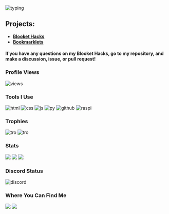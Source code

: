 ![typing](https://readme-typing-svg.herokuapp.com?font=cascade&color=EEEEEE&background=111111&center=true&vCenter=true&height=100&duration=2500&pause=500&lines=Heyo!;My+name+is+ZackiBoiz.;You+can+call+me+Zacki.;I+like+to+hack+games;Like...;Blooket!;Check+out+my+repositories!)

## Projects:
- **[Blooket Hacks](https://github.com/ZackiBoiz/Blooket-Hacks)**
- **[Bookmarklets](https://github.com/ZackiBoiz/Bookmarklets/)**
#### If you have any questions on my Blooket Hacks, go to my repository, and make a discussion, issue, or pull request!

### Profile Views
![views](https://komarev.com/ghpvc/?username=ZackiBoiz)

### Tools I Use
![html](https://img.shields.io/badge/-HTML5-E34F26?style=flat-square&logo=html5&logoColor=white)
![css](https://img.shields.io/badge/-CSS3-1572B6?style=flat-square&logo=css3)
![js](https://img.shields.io/badge/-JavaScript-black?style=flat-square&logo=javascript)
![py](https://img.shields.io/badge/-Python-black?style=flat-square&logo=Python)
![github](https://img.shields.io/badge/-GitHub-181717?style=flat-square&logo=github)
![raspi](https://img.shields.io/badge/-Raspberry%20Pi-C51A4A?style=flat-square&logo=Raspberry-Pi)

### Trophies
![tro](https://github-profile-trophy.vercel.app/?username=ZackiBoiz&theme=onedark)
![tro](https://github-trophies.vercel.app/?username=ZackiBoiz&rank=SECRET&theme=onedark)
### Stats
![](https://github-readme-streak-stats.herokuapp.com?user=ZackiBoiz&theme=dark&show_icons=true&locale=en&layout=compact&hide_border=true)
![](https://github-readme-stats.vercel.app/api?username=ZackiBoiz&theme=dark&show_icons=true&locale=en&layout=compact&hide_border=true)
![](https://github-readme-stats.vercel.app/api/top-langs?username=ZackiBoiz&theme=dark&show_icons=true&locale=en&layout=compact&hide_border=true)

### Discord Status
![discord](https://discord.c99.nl/widget/theme-2/900442235760443442.png)

### Where You Can Find Me
[![](https://img.shields.io/badge/Discord-ZackiBoiz%239947-blue?style=flat-square)](https://github.com/ZackiBoiz)
[![](https://img.shields.io/badge/Github-%40ZackiBoiz-black?style=flat-square)](https://discord.com)

